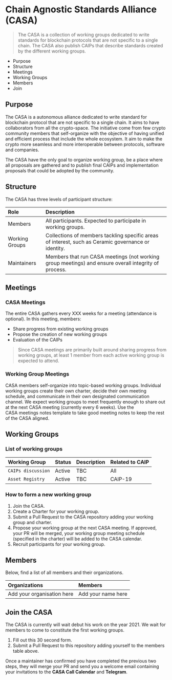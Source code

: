 # **Chain Agnostic Standards Alliance (CASA)**

> The CASA is a collection of working groups dedicated to write standards for blockchain protocols that are not specific to a single chain. The CASA also publish CAIPs that describe standards created by the different working groups.

- Purpose
- Structure
- Meetings
- Working Groups
- Members
- Join

## **Purpose**

The CASA is a autonomous alliance dedicated to write standard for blockchain protocol that are not specific to a single chain. It aims to have collaborators from all the crypto-space. The initiative come from few crypto community members that self-organize with the objective of having unified and efficient process that include the whole ecosystem. It aim to make the crypto more seamless and more interoperable between protocols, software and companies.

The CASA have the only goal to organize working group, be a place where all proposals are gathered and to publish final CAIPs and implementation proposals that could be adopted by the community. 

## **Structure**

The CASA has three levels of participant structure:

| Role                            | Description            |
| :-------------                  | :-----------              |
| Members            | All participants. Expected to participate in working groups. |
| Working Groups            | Collections of members tackling specific areas of interest, such as Ceramic governance or identity. |
| Maintainers                    | Members that run CASA meetings (not working group meetings) and ensure overall integrity of process. |

## **Meetings**

### **CASA Meetings**

The entire CASA gathers every XXX weeks for a meeting (attendance is optional). In this meeting, members:

- Share progress from existing working groups
- Propose the creation of new working groups
- Evaluation of the CAIPs

> Since CASA meetings are primarily built around sharing progress from working groups, at least 1 member from each active working group is expected to attend.

### **Working Group Meetings**

CASA members self-organize into topic-based working groups. Individual working groups create their own charter, decide their own meeting schedule, and communicate in their own designated communication channel. We expect working groups to meet frequently enough to share out at the next CASA meeting (currently every 6 weeks). Use the CASA meetings notes template to take good meeting notes to keep the rest of the CASA aligned.

## **Working Groups**

### **List of working groups**

| Working Group                   | Status                    | Description | Related to CAIP |
| :-------------                  | :-----------              | :---------- | :---------- |
| `CAIPs discussion`            | Active                    | TBC |  All |
| `Asset Registry`                      | Active                    | TBC  | CAIP-19 |

### **How to form a new working group**

1. Join the CASA.
2. Create a Charter for your working group.
3. Submit a Pull Request to the CASA repository adding your working group and charter.
4. Propose your working group at the next CASA meeting. If approved, your PR will be merged,  your working group meeting schedule (specified in the charter) will be added to the CASA calendar.
5. Recruit participants for your working group.

## **Members**

Below, find a list of all members and their organizations.

| Organizations                     | Members        |
| :-------------                    | :-----------   |
| Add your organisation here      | Add your name here |

## **Join the CASA**

The CASA is currently will wait debut his work on the year 2021. We wait for members to come to constitute the first working groups. 

1. Fill out this 30 second form.
2. Submit a Pull Request to this repository adding yourself to the members table above.

Once a maintainer has confirmed you have completed the previous two steps, they will merge your PR and send you a welcome email containing your invitations to the **CASA Call Calendar** and **Telegram**.